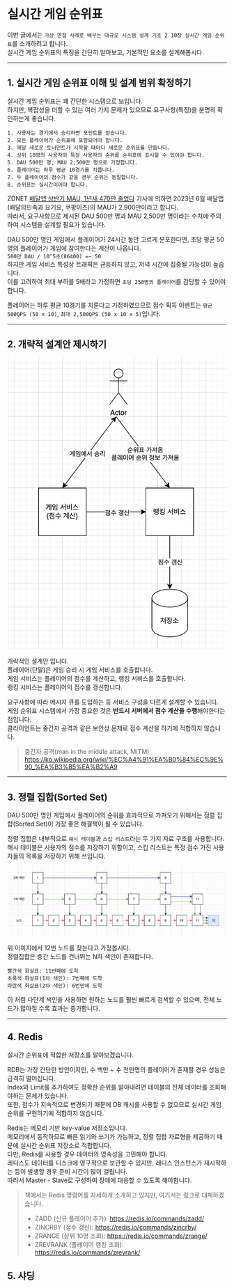# 실시간 게임 순위표

이번 글에서는 `가상 면접 사례로 배우는 대규모 시스템 설계 기초 2 10장 실시간 게임 순위표`를 소개하려고 합니다.  
실시간 게임 순위표의 특징을 간단히 알아보고, 기본적인 요소를 설계해봅시다.  

---

## 1. 실시간 게임 순위표 이해 및 설계 범위 확정하기

실시간 게임 순위표는 꽤 간단한 시스템으로 보입니다.  
하지만, 복잡성을 더할 수 있는 여러 가지 문제가 있으므로 요구사항(특징)을 분명히 확인하는게 좋습니다.  

```
1. 사용자는 경기에서 승리하면 포인트를 얻습니다.  
2. 모든 플레이어가 순위표에 포함되어야 합니다.  
3. 매달 새로운 토너먼트가 시작할 때마다 새로운 순위표를 만듭니다.  
4. 상위 10명의 사용자와 특정 사용자의 순위를 순위표에 표시할 수 있어야 합니다.  
5. DAU 500만 명, MAU 2,500만 명으로 가정합니다.  
6. 플레이어는 하루 평균 10경기를 치룹니다.  
7. 두 플레이어의 점수가 같을 경우 순위는 동일합니다.
8. 순위표는 실시간이어야 합니다.  
```

ZDNET [배달앱 상반기 MAU, 1년새 470만 줄었다](https://zdnet.co.kr/view/?no=20230707171205) 기사에 의하면 2023년 6월 배달앱(배달의민족과 요기요, 쿠팡이츠)의 MAU가 2,900만이라고 합니다.  
따라서, 요구사항으로 제시된 DAU 500만 명과 MAU 2,500만 명이라는 수치에 주의하여 시스템을 설계할 필요가 있습니다.  

DAU 500만 명인 게임에서 플레이어가 24시간 동안 고르게 분포한다면, 초당 평균 50명의 플레이어가 게임에 참여한다는 계산이 나옵니다.  
`500만 DAU / 10^5초(86400) =~ 50`  
하지만 게임 서비스 특성상 트래픽은 균등하지 않고, 저녁 시간에 집중될 가능성이 높습니다.  
이를 고려하여 최대 부하를 5배라고 가정하면 `초당 250명의 플레이어`를 감당할 수 있어야 합니다.  

플레이어는 하루 평균 10경기를 치룬다고 가정하였으므로 점수 획득 이벤트는 `평균 500QPS (50 x 10)`, `최대 2,500QPS (50 x 10 x 5)`입니다.

---

## 2. 개략적 설계안 제시하기

![simple-architecture.png](/images/game-ranking/simple-architecture.png)

개략적인 설계안 입니다.  
플레이어(단말)은 게임 승리 시 게임 서비스를 호출합니다.  
게임 서비스는 플레이어의 점수를 계산하고, 랭킹 서비스를 호출합니다.  
랭킹 서비스는 플레이어의 점수를 갱신합니다.  

요구사항에 따라 메시지 큐를 도입하는 등 서비스 구성을 다르게 설계할 수 있습니다.  
게임 순위표 시스템에서 가장 중요한 것은 **반드시 서버에서 점수 계산을 수행**해야한다는 점입니다.  
클라이언트는 중간자 공격과 같은 보안상 문제로 점수 계산을 하기에 적합하지 않습니다.  

> 중간자 공격(man in the middle attack, MITM)  
> https://ko.wikipedia.org/wiki/%EC%A4%91%EA%B0%84%EC%9E%90_%EA%B3%B5%EA%B2%A9  

---

## 3. 정렬 집합(Sorted Set)

DAU 500만 명인 게임에서 플레이어의 순위를 효과적으로 가져오기 위해서는 정렬 집합(Sorted Set)이 가장 좋은 해결책이 될 수 있습니다.  

정렬 집합은 내부적으로 `해시 테이블`과 `스킵 리스트`라는 두 가지 자료 구조를 사용합니다.  
해시 테이블은 사용자의 점수를 저장하기 위함이고, 스킵 리스트는 특정 점수 가진 사용자들의 목록을 저장하기 위해 쓰입니다.  

![sorted-set.png](/images/game-ranking/sorted-set.png)

위 이미지에서 12번 노드를 찾는다고 가정봅시다.  
정렬집합은 중간 노드를 건너뛰는 N차 색인이 존재합니다.  

```
빨간색 화살표: 11번째에 도착  
초록색 화살표(1차 색인): 7번째에 도착  
파란색 화살표(2차 색인): 6번만에 도착  
```

이 처럼 다단계 색인을 사용하면 원하는 노드를 훨씬 빠르게 검색할 수 있으며, 전체 노드가 많아질 수록 효과는 증가합니다.  

---

## 4. Redis

실시간 순위표에 적합한 저장소를 알아보겠습니다.  

RDB는 가장 간단한 방안이지만, 수 백만 ~ 수 천만명의 플레이어가 존재할 경우 성능은 급격히 떨어집니다.  
Index와 Limit를 추가하여도 정확한 순위를 알아내려면 테이블의 전체 데이터를 조회해야하는 문제가 있습니다.  
또한, 점수가 지속적으로 변경되기 때문에 DB 캐시를 사용할 수 없으므로 실시간 게임 순위를 구현하기에 적합하지 않습니다.  

Redis는 메모리 기반 key-value 저장소입니다.  
메모리에서 동작하므로 빠른 읽기와 쓰기가 가능하고, 정렬 집합 자료형을 제공하기 때문에 실시간 순위표 저장소로 적합합니다.  
다만, Redis를 사용할 경우 데이터의 영속성을 고민해야 합니다.  
레디스도 데이터를 디스크에 영구적으로 보관할 수 있지만, 레디스 인스턴스가 재시작하는 등이 발생할 경우 준비 시간이 많이 걸립니다.  
따라서 Master - Slave로 구성하여 장애에 대응할 수 있도록 해야합니다.  

> 책에서는 Redis 명령어를 자세하게 소개하고 있지만, 여기서는 링크로 대체하겠습니다.  
> - ZADD (신규 플레이어 추가): https://redis.io/commands/zadd/
> - ZINCRBY (점수 갱신): https://redis.io/commands/zincrby/
> - ZRANGE (상위 10명 조회): https://redis.io/commands/zrange/
> - ZREVRANK (플레이어 랭킹 조회):  https://redis.io/commands/zrevrank/


## 5. 샤딩
